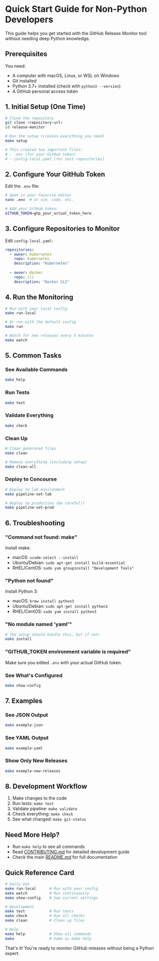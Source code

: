 # Quick Start Guide for Non-Python Developers

This guide helps you get started with the GitHub Release Monitor tool without needing deep Python knowledge.

## Prerequisites

You need:
- A computer with macOS, Linux, or WSL on Windows
- Git installed
- Python 3.7+ installed (check with `python3 --version`)
- A GitHub personal access token

## 1. Initial Setup (One Time)

```bash
# Clone the repository
git clone <repository-url>
cd release-monitor

# Run the setup (creates everything you need)
make setup

# This created two important files:
# - .env (for your GitHub token)
# - config-local.yaml (for test repositories)
```

## 2. Configure Your GitHub Token

Edit the `.env` file:
```bash
# Open in your favorite editor
nano .env  # or vim, code, etc.

# Add your GitHub token:
GITHUB_TOKEN=ghp_your_actual_token_here
```

## 3. Configure Repositories to Monitor

Edit `config-local.yaml`:
```yaml
repositories:
  - owner: kubernetes
    repo: kubernetes
    description: "Kubernetes"
  
  - owner: docker
    repo: cli
    description: "Docker CLI"
```

## 4. Run the Monitoring

```bash
# Run with your local config
make run-local

# Or run with the default config
make run

# Watch for new releases every 5 minutes
make watch
```

## 5. Common Tasks

### See Available Commands
```bash
make help
```

### Run Tests
```bash
make test
```

### Validate Everything
```bash
make check
```

### Clean Up
```bash
# Clean generated files
make clean

# Remove everything (including setup)
make clean-all
```

### Deploy to Concourse
```bash
# Deploy to lab environment
make pipeline-set-lab

# Deploy to production (be careful!)
make pipeline-set-prod
```

## 6. Troubleshooting

### "Command not found: make"
Install make:
- macOS: `xcode-select --install`
- Ubuntu/Debian: `sudo apt-get install build-essential`
- RHEL/CentOS: `sudo yum groupinstall "Development Tools"`

### "Python not found"
Install Python 3:
- macOS: `brew install python3`
- Ubuntu/Debian: `sudo apt-get install python3`
- RHEL/CentOS: `sudo yum install python3`

### "No module named 'yaml'"
```bash
# The setup should handle this, but if not:
make install
```

### "GITHUB_TOKEN environment variable is required"
Make sure you edited `.env` with your actual GitHub token.

### See What's Configured
```bash
make show-config
```

## 7. Examples

### See JSON Output
```bash
make example-json
```

### See YAML Output
```bash
make example-yaml
```

### Show Only New Releases
```bash
make example-new-releases
```

## 8. Development Workflow

1. Make changes to the code
2. Run tests: `make test`
3. Validate pipeline: `make validate`
4. Check everything: `make check`
5. See what changed: `make git-status`

## Need More Help?

- Run `make help` to see all commands
- Read [CONTRIBUTING.md](CONTRIBUTING.md) for detailed development guide
- Check the main [README.md](README.md) for full documentation

## Quick Reference Card

```bash
# Daily Use
make run-local      # Run with your config
make watch          # Run continuously
make show-config    # See current settings

# Development
make test           # Run tests
make check          # Run all checks
make clean          # Clean up files

# Help
make help           # Show all commands
make                # Same as make help
```

That's it! You're ready to monitor GitHub releases without being a Python expert.